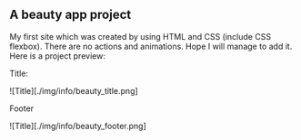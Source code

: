 ## A beauty app project

My first site which was created by using HTML and CSS (include CSS flexbox). There are no actions and animations. Hope I will manage to add it.
Here is a project preview:

Title:

![Title][./img/info/beauty_title.png]

Footer

![Title][./img/info/beauty_footer.png]
